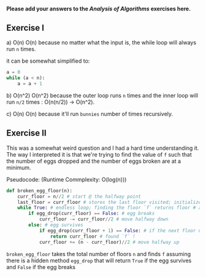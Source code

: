 #### Please add your answers to the **_Analysis of Algorithms_** exercises here.

## Exercise I

a) O(n)
O(n) because no matter what the input is, the while loop will always run `n` times.

it can be somewhat simplified to:

```python
a = 0
while (a < n):
    a = a + 1
```

b) O(n^2)
O(n^2) because the outer loop runs `n` times and the inner loop will run `n/2` times : O(n(n/2)) -> O(n^2).

c) O(n)
O(n) because it'll run `bunnies` number of times recursively.

## Exercise II

This was a somewhat weird question and I had a hard time understanding it. The way I interpreted it is that we're trying to find the value of `f` such that the number of eggs dropped and the number of eggs broken are at a minimum.

Pseudocode: (Runtime Commplexity: O(log(n)))

```python
def broken_egg_floor(n):
    curr_floor = n//2 # start @ the halfway point
    last_floor = curr_floor # stores the last floor visited; initialized @ start point
    while True: # endless loop; finding the floor `f` returns floor # and exits the loop
        if egg_drop(curr_floor) == False: # egg breaks
            curr_floor -= curr_floor//2 # move halfway down
        else: # egg survives
            if egg_drop(curr_floor + 1) == False: # if the next floor up breaks the egg, we found `f` !
                return curr_floor # found `f` !
            curr_floor += (n - curr_floor)//2 # move halfway up

```

`broken_egg_floor` takes the total number of floors `n` and finds `f` assuming there is a hidden method `egg_drop` that will return `True` if the egg survives and `False` if the egg breaks
